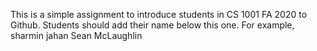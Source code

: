 This is a simple assignment to introduce students in CS 1001 FA 2020 to Github. Students should add their name below this one. For example,
sharmin jahan
Sean McLaughlin
